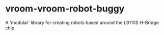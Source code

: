 # vroom-vroom-robot-buggy
A 'modular' library for creating robots based around the L9110S H-Bridge chip.

